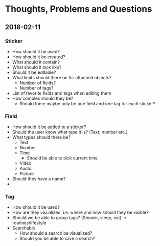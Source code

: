 # Thoughts, Problems and Questions

## 2018-02-11

### Sticker
- How should it be used?
- How should it be created?
- What should it contain?
- What should it look like?
- Should it be editable?
- What limits should there be for attached objects?
    - Number of fields?
    - Number of tags?
- List of favorite fields and tags when adding them
- How complex should they be?
    - Should there maybe only be one field and one tag for each sticker?

### Field
- How should it be added to a sticker?
- Should the user know what type it is? (Text, number etc.)
- What types should there be?
    - Text
    - Number
    - Time
        - Should be able to pick current time
    - Video
    - Audio
    - Picture
- Should they have a name?
- 

### Tag
- How should it be used?
- How are they visualized, i.e. where and how should they be visible?
- Should we be able to group tags? (Shower, sleep, eat) -> routines/lifestyle
- Searchable
    - How should a search be visualized?
    - Should you be able to save a search?